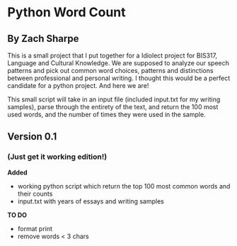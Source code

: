 # Python Word Count
## By Zach Sharpe

This is a small project that I put together for a Idiolect project for BIS317,
Language and Cultural Knowledge. We are supposed to analyze our speech patterns
and pick out common word choices, patterns and distinctions between professional
and personal writing. I thought this would be a perfect candidate for a python
project. And here we are!

This small script will take in an input file (included input.txt for my writing
samples), parse through the entirety of the text, and return the 100 most used
words, and the number of times they were used in the sample.

## Version 0.1
### (Just get it working edition!)

__Added__
- working python script which return the top 100 most common words and their counts
- input.txt with years of essays and writing samples

__TO DO__
- format print
- remove words < 3 chars
